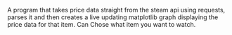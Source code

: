 A program that takes price data straight from the steam api using requests, parses it and then creates a live updating matplotlib
graph displaying the price data for that item. Can Chose what item you want to watch. 
